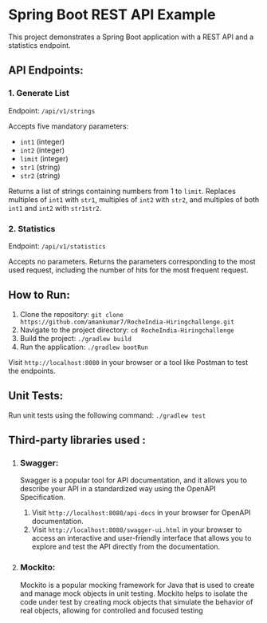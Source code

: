 # Spring Boot REST API Example

This project demonstrates a Spring Boot application with a REST API and a statistics endpoint.

## API Endpoints:

### 1. Generate List

Endpoint: `/api/v1/strings`

Accepts five mandatory parameters:
- `int1` (integer)
- `int2` (integer)
- `limit` (integer)
- `str1` (string)
- `str2` (string)

Returns a list of strings containing numbers from 1 to `limit`. Replaces multiples of `int1` with `str1`, multiples of `int2` with `str2`, and multiples of both `int1` and `int2` with `str1str2`.

### 2. Statistics

Endpoint: `/api/v1/statistics`

Accepts no parameters. Returns the parameters corresponding to the most used request, including the number of hits for the most frequent request.

## How to Run:

1. Clone the repository: `git clone https://github.com/amankumar7/RocheIndia-Hiringchallenge.git`
2. Navigate to the project directory: `cd RocheIndia-Hiringchallenge`
3. Build the project: `./gradlew build`
4. Run the application: `./gradlew bootRun`

Visit `http://localhost:8080` in your browser or a tool like Postman to test the endpoints.

## Unit Tests:

Run unit tests using the following command: `./gradlew test`


## Third-party libraries used :
1. ### Swagger:
   Swagger is a popular tool for API documentation, and it allows you to describe your API in a standardized way using the OpenAPI Specification.
   1. Visit `http://localhost:8080/api-docs` in your browser for OpenAPI documentation.
   2. Visit `http://localhost:8080/swagger-ui.html` in your browser to access an interactive and user-friendly interface that allows you to explore and test the API directly from the documentation.

2. ### Mockito:
   Mockito is a popular mocking framework for Java that is used to create and manage mock objects in unit testing. Mockito helps to isolate the code under test by creating mock objects 
   that simulate the behavior of real objects, allowing for controlled and focused testing


